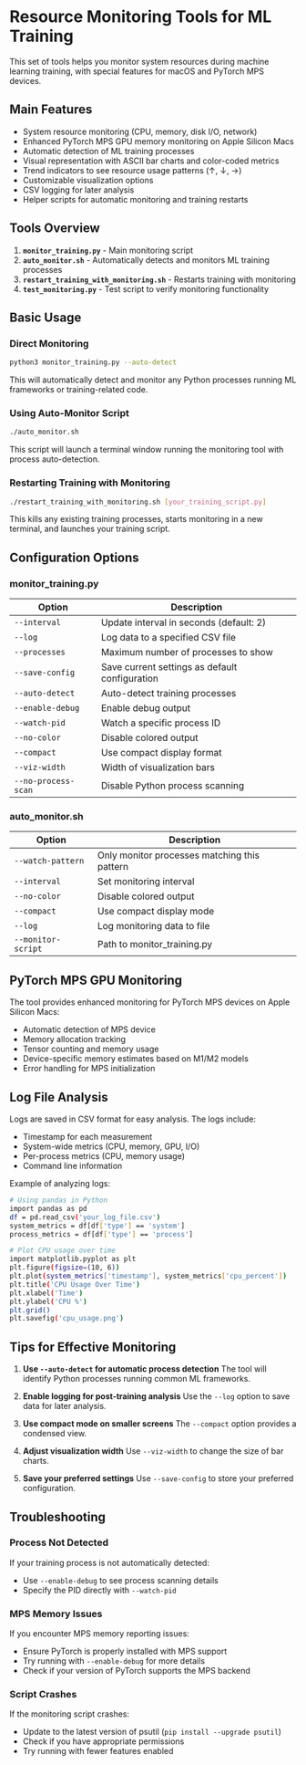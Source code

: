 # Resource Monitoring Tools for ML Training

This set of tools helps you monitor system resources during machine learning training, with special features for macOS and PyTorch MPS devices.

## Main Features

- System resource monitoring (CPU, memory, disk I/O, network)
- Enhanced PyTorch MPS GPU memory monitoring on Apple Silicon Macs
- Automatic detection of ML training processes
- Visual representation with ASCII bar charts and color-coded metrics
- Trend indicators to see resource usage patterns (↑, ↓, →)
- Customizable visualization options
- CSV logging for later analysis
- Helper scripts for automatic monitoring and training restarts

## Tools Overview

1. **`monitor_training.py`** - Main monitoring script
2. **`auto_monitor.sh`** - Automatically detects and monitors ML training processes
3. **`restart_training_with_monitoring.sh`** - Restarts training with monitoring
4. **`test_monitoring.py`** - Test script to verify monitoring functionality

## Basic Usage

### Direct Monitoring

```bash
python3 monitor_training.py --auto-detect
```

This will automatically detect and monitor any Python processes running ML frameworks or training-related code.

### Using Auto-Monitor Script

```bash
./auto_monitor.sh
```

This script will launch a terminal window running the monitoring tool with process auto-detection.

### Restarting Training with Monitoring

```bash
./restart_training_with_monitoring.sh [your_training_script.py]
```

This kills any existing training processes, starts monitoring in a new terminal, and launches your training script.

## Configuration Options

### monitor_training.py

| Option | Description |
|--------|-------------|
| `--interval` | Update interval in seconds (default: 2) |
| `--log` | Log data to a specified CSV file |
| `--processes` | Maximum number of processes to show |
| `--save-config` | Save current settings as default configuration |
| `--auto-detect` | Auto-detect training processes |
| `--enable-debug` | Enable debug output |
| `--watch-pid` | Watch a specific process ID |
| `--no-color` | Disable colored output |
| `--compact` | Use compact display format |
| `--viz-width` | Width of visualization bars |
| `--no-process-scan` | Disable Python process scanning |

### auto_monitor.sh

| Option | Description |
|--------|-------------|
| `--watch-pattern` | Only monitor processes matching this pattern |
| `--interval` | Set monitoring interval |
| `--no-color` | Disable colored output |
| `--compact` | Use compact display mode |
| `--log` | Log monitoring data to file |
| `--monitor-script` | Path to monitor_training.py |

## PyTorch MPS GPU Monitoring

The tool provides enhanced monitoring for PyTorch MPS devices on Apple Silicon Macs:

- Automatic detection of MPS device
- Memory allocation tracking
- Tensor counting and memory usage
- Device-specific memory estimates based on M1/M2 models
- Error handling for MPS initialization

## Log File Analysis

Logs are saved in CSV format for easy analysis. The logs include:

- Timestamp for each measurement
- System-wide metrics (CPU, memory, GPU, I/O)
- Per-process metrics (CPU, memory usage)
- Command line information

Example of analyzing logs:

```bash
# Using pandas in Python
import pandas as pd
df = pd.read_csv('your_log_file.csv')
system_metrics = df[df['type'] == 'system']
process_metrics = df[df['type'] == 'process']

# Plot CPU usage over time
import matplotlib.pyplot as plt
plt.figure(figsize=(10, 6))
plt.plot(system_metrics['timestamp'], system_metrics['cpu_percent'])
plt.title('CPU Usage Over Time')
plt.xlabel('Time')
plt.ylabel('CPU %')
plt.grid()
plt.savefig('cpu_usage.png')
```

## Tips for Effective Monitoring

1. **Use `--auto-detect` for automatic process detection**
   The tool will identify Python processes running common ML frameworks.

2. **Enable logging for post-training analysis**
   Use the `--log` option to save data for later analysis.

3. **Use compact mode on smaller screens**
   The `--compact` option provides a condensed view.

4. **Adjust visualization width**
   Use `--viz-width` to change the size of bar charts.

5. **Save your preferred settings**
   Use `--save-config` to store your preferred configuration.

## Troubleshooting

### Process Not Detected

If your training process is not automatically detected:
- Use `--enable-debug` to see process scanning details
- Specify the PID directly with `--watch-pid`

### MPS Memory Issues

If you encounter MPS memory reporting issues:
- Ensure PyTorch is properly installed with MPS support
- Try running with `--enable-debug` for more details
- Check if your version of PyTorch supports the MPS backend

### Script Crashes

If the monitoring script crashes:
- Update to the latest version of psutil (`pip install --upgrade psutil`)
- Check if you have appropriate permissions
- Try running with fewer features enabled
